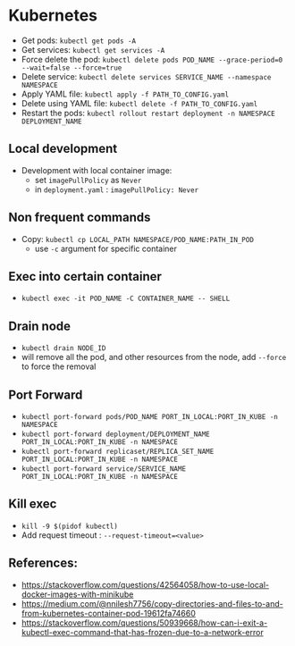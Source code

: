 # Kubernetes

- Get pods: `kubectl get pods -A`
- Get services: `kubectl get services -A`
- Force delete the pod: `kubectl delete pods POD_NAME --grace-period=0 --wait=false --force=true`
- Delete service: `kubectl delete services SERVICE_NAME --namespace NAMESPACE`
- Apply YAML file: `kubectl apply -f PATH_TO_CONFIG.yaml`
- Delete using YAML file: `kubectl delete -f PATH_TO_CONFIG.yaml`
- Restart the pods: `kubectl rollout restart deployment -n NAMESPACE DEPLOYMENT_NAME`

## Local development
- Development with local container image:
    - set `imagePullPolicy` as `Never`
    - in `deployment.yaml` : `imagePullPolicy: Never`


## Non frequent commands

- Copy: `kubectl cp LOCAL_PATH NAMESPACE/POD_NAME:PATH_IN_POD`
    - use `-c` argument for specific container

## Exec into certain container

- `kubectl exec -it POD_NAME -C CONTAINER_NAME -- SHELL`


## Drain node

- `kubectl drain NODE_ID`
- will remove all the pod, and other resources from the node, add `--force` to force the removal

## Port Forward

- `kubectl port-forward pods/POD_NAME PORT_IN_LOCAL:PORT_IN_KUBE -n NAMESPACE`
- `kubectl port-forward deployment/DEPLOYMENT_NAME PORT_IN_LOCAL:PORT_IN_KUBE -n NAMESPACE`
- `kubectl port-forward replicaset/REPLICA_SET_NAME PORT_IN_LOCAL:PORT_IN_KUBE -n NAMESPACE`
- `kubectl port-forward service/SERVICE_NAME PORT_IN_LOCAL:PORT_IN_KUBE -n NAMESPACE`

## Kill exec

- `kill -9 $(pidof kubectl)`
- Add request timeout : `--request-timeout=<value>`

## References:

- https://stackoverflow.com/questions/42564058/how-to-use-local-docker-images-with-minikube
- https://medium.com/@nnilesh7756/copy-directories-and-files-to-and-from-kubernetes-container-pod-19612fa74660
- https://stackoverflow.com/questions/50939668/how-can-i-exit-a-kubectl-exec-command-that-has-frozen-due-to-a-network-error